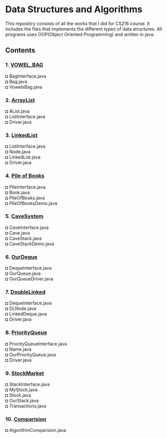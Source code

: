 # Data Structures and Algorithms
This repositiry consists of all the works that I did for CS216 course. It includes the files that implements the different types of data structures. All programs uses OOP(Object Oriented Programming) and written in java.

## Contents

### 1. [VOWEL_BAG](https://github.com/Rixant/Data-Structures-and-Algorithms/tree/master/VOWEL_BAG/src)

◘ BagInterface.java\
◘ Bag.java\
◘ VowelsBag.java

### 2. [ArrayList](https://github.com/Rixant/Data-Structures-and-Algorithms/tree/master/ArrayList/src/rrokaha)
◘ AList.java\
◘ ListInterface.java\
◘ Driver.java

### 3. [LinkedList](https://github.com/Rixant/Data-Structures-and-Algorithms/tree/master/LinkedList/src/rrokaha)
◘ ListInterface.java\
◘ Node.java\
◘ LinkedList.java\
◘ Driver.java

### 4. [Pile of Books](https://github.com/Rixant/Data-Structures-and-Algorithms/tree/master/Pile%20of%20Books/src/rrokaha)
◘ PileInterface.java\
◘ Book.java\
◘ PileOfBooks.java\
◘ PileOfBooksDemo.java

### 5. [CaveSystem](https://github.com/Rixant/Data-Structures-and-Algorithms/tree/master/CaveSystem/src/rrokaha)
◘ CaveInterface.java\
◘ Cave.java\
◘ CaveStack.java\
◘ CaveStackDemo.java

### 6. [OurDeque](https://github.com/Rixant/Data-Structures-and-Algorithms/tree/master/OurDeque/src/rrokaha)
◘ DequeInterface.java\
◘ OurQueue.java\
◘ OurQueueDriver.java

### 7. [DoubleLinked](https://github.com/Rixant/Data-Structures-and-Algorithms/tree/master/DoubleLinked/src/rrokaha)
◘ DequeInterface.java\
◘ DLNode.java\
◘ LinkedDeque.java\
◘ Driver.java

### 8. [PriorityQueue](https://github.com/Rixant/Data-Structures-and-Algorithms/tree/master/PriorityQueue/src/rrokaha)
◘ PriorityQueueInterface.java\
◘ Name.java\
◘ OurPriorityQueue.java\
◘ Driver.java

### 9. [StockMarket](https://github.com/Rixant/Data-Structures-and-Algorithms/tree/master/Stock%20Market/src/rrokaha)
◘ StackInterface.java\
◘ MyStock.java\
◘ Stock.java\
◘ OurStack.java\
◘ Transactions.java

### 10. [Comparision](https://github.com/Rixant/Data-Structures-and-Algorithms/tree/master/Comparison/src/rrokaha)
◘ AlgorithmComparision.java

















